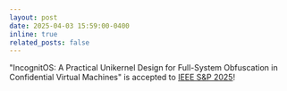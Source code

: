 ```yaml
---
layout: post
date: 2025-04-03 15:59:00-0400
inline: true
related_posts: false
---
```


"IncognitOS: A Practical Unikernel Design for
Full-System Obfuscation in Confidential Virtual Machines" is accepted to [IEEE S&P 2025](https://sp2025.ieee-security.org/)!
